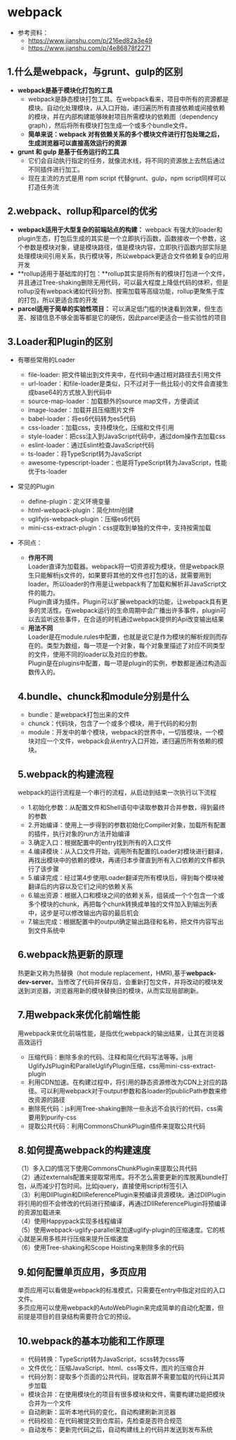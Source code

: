 # webpack
- 参考资料：
    - https://www.jianshu.com/p/216ed82a3e49
    - https://www.jianshu.com/p/4e86878f2271
## 1.什么是webpack，与grunt、gulp的区别
- **webpack是基于模块化打包的工具**
    - webpack是静态模块打包工具。在webpack看来，项目中所有的资源都是模块。自动化处理模块，从入口开始，递归遍历所有直接依赖或间接依赖的模块，并在内部构建能够映射项目所需模块的依赖图（dependency graph），然后将所有模块打包生成一个或多个bundle文件。
    - **简单来说：webpack 对有依赖关系的多个模块文件进行打包处理之后，生成浏览器可以直接高效运行的资源**
- **grunt 和 gulp 是基于任务运行的工具**
    - 它们会自动执行指定的任务，就像流水线，将不同的资源放上去然后通过不同插件进行加工。
    - 现在主流的方式是用 npm script 代替grunt、gulp，npm script同样可以打造任务流

 ## 2.webpack、rollup和parcel的优劣
- **webpack适用于大型复杂的前端站点的构建：** webpack 有强大的loader和plugin生态，打包后生成的其实是一个立即执行函数，函数接收一个参数，这个参数是模块对象，键是模块路径，值是模块内容，立即执行函数内部实际是处理模块间引用关系，执行模块等，所以webpack更适合文件依赖复杂的应用开发
- **rollup适用于基础库的打包：**rollup其实是将所有的模块打包进一个文件，并且通过Tree-shaking删除无用代码，可以最大程度上降低代码的体积，但是rollup没有webpack诸如代码分割、按需加载等高级功能，rollup更聚焦于库的打包，所以更适合库的开发
- **parcel适用于简单的实验性项目：** 可以满足低门槛的快速看到效果，但生态差、报错信息不够全面等都是它的硬伤，因此parcel更适合一些实验性的项目

## 3.Loader和Plugin的区别
- 有哪些常用的Loader
    - file-loader: 把文件输出到文件夹中，在代码中通过相对路径去引用文件
    - url-loader：和file-loader是类似，只不过对于一些比较小的文件会直接生成base64的方式放入到代码中
    - source-map-loader：加载额外的source map文件，方便调试
    - image-loader：加载并且压缩图片文件
    - babel-loader：将es6代码转为es5代码
    - css-loader：加载css，支持模块化，压缩和文件引用
    - style-loader：把css注入到JavaScript代码中，通过dom操作去加载css
    - eslint-loader：通过Eslint检查JavaScript代码
    - ts-loader：将TypeScript转为JavaScript
    - awesome-typescript-loader：也是将TypeScript转为JavaScript，性能优于ts-loader
- 常见的Plugin
    - define-plugin：定义环境变量
    - html-webpack-plugin：简化html创建
    - uglifyjs-webpack-plugin：压缩es6代码
    - mini-css-extract-plugin：css提取到单独的文件中，支持按需加载
- 不同点：
    - **作用不同**  
    Loader直译为加载器。webpack将一切资源视为模块，但是webpack原生只能解析js文件的，如果要将其他的文件也打包的话，就需要用到loader。所以loader的作用是让webpack有了加载和解析非JavaScript文件的能力。    
    Plugin直译为插件。Plugin可以扩展webpack的功能，让webpack具有更多的灵活性。在webpack运行的生命周期中会广播出许多事件，plugin可以去监听这些事件，在合适的时机通过webpack提供的Api改变输出结果
    - **用法不同**  
    Loader是在module.rules中配置，也就是说它是作为模块的解析规则而存在的。类型为数组，每一项是一个对象，每个对象里描述了对应不同类型的文件，使用不同的loader以及对应的参数。  
    Plugin是在plugins中配置，每一项是plugin的实例，参数都是通过构造函数传入的。

    ## 4.bundle、chunck和module分别是什么
    - bundle：是webpack打包出来的文件
    - chunck：代码块，包含了一个或多个模块，用于代码的和分割
    - module：开发中的单个模块，webpack的世界中，一切皆模块，一个模块对应一个文件，webpack会从entry入口开始，递归遍历所有依赖的模块。

    ## 5.webpack的构建流程  
    webpack的运行流程是一个串行的流程，从启动到结束一次执行以下流程
    - 1.初始化参数：从配置文件和Shell语句中读取参数并合并参数，得到最终的参数
    - 2.开始编译：使用上一步得到的参数初始化Compiler对象，加载所有配置的插件，执行对象的run方法开始编译
    - 3.确定入口：根据配置中的entry找到所有的入口文件
    - 4.编译模块：从入口文件开始，调用所有配置的Loader对模块进行翻译，再找出模块中的依赖的模块，再递归本步骤直到所有入口依赖的文件都执行了该步骤
    - 5.编译完成：经过第4步使用Loader翻译完所有模块后，得到每个模块被翻译后的内容以及它们之间的依赖关系
    - 6.输出资源：根据入口和模块之间的依赖关系，组装成一个个包含一个或多个模块的chunk，再把每个chunk转换成单独的文件加入到输出列表中，这步是可以修改输出内容的最后机会
    - 7.输出完成：根据配置中的output确定输出路径和名称，把文件内容写出到文件系统中

    ## 6.webpack热更新的原理
    热更新又称为热替换（hot module replacement，HMR),基于**webpack-dev-server**。当修改了代码并保存后，会重新打包文件，并将改动的模块发送到浏览器，浏览器用新的模块替换旧的模块，从而实现局部刷新。  

    ## 7.用webpack来优化前端性能
    用webpack来优化前端性能，是指优化webpack的输出结果，让其在浏览器高效运行
    - 压缩代码：删除多余的代码、注释和简化代码写法等等。js用UglifyJsPlugin和ParalleUglifyPlugin压缩，css用mini-css-extract-plugin
    - 利用CDN加速。在构建过程中，将引用的静态资源修改为CDN上对应的路径。可以利用webpack对于output参数和各loader的publicPath参数来修改资源的路径
    - 删除死代码：js利用Tree-shaking删除一些永远不会执行的代码，css需要用到purify-css
    - 提取公共代码：利用CommonsChunkPlugin插件来提取公共代码
    ## 8.如何提高webpack的构建速度  
    （1）多入口的情况下使用CommonsChunkPlugin来提取公共代码  
    （2）通过externals配置来提取常用库。将不怎么需要更新的库脱离bundle打包，从而减少打包时间。比如jquery，直接使用script标签引入  
    （3）利用DllPlugin和DllReferencePlugin来预编译资源模块。通过DllPlugin将引用的但不会修改的代码进行预编译，再通过DllReferencePlugin将预编译的资源加载进来  
    （4）使用Happypack实现多线程编译  
    （5）使用webpack-uglify-parallel来加速uglify-plugin的压缩速度。它的核心就是采用多核并行压缩来提升压缩速度  
    （6）使用Tree-shaking和Scope Hoisting来剔除多余的代码
    ## 9.如何配置单页应用，多页应用
    单页应用可以看做是webpack的标准模式，只需要在entry中指定对应的入口文件。  
    多页应用可以使用webpack的AutoWebPlugin来完成简单的自动化配置，但前提是项目的目录结构需要符合它的预设。
    ## 10.webpack的基本功能和工作原理
    - 代码转换：TypeScript转为JavaScript，scss转为csss等
    - 文件优化：压缩JavaScript、html、css等文件，图片的压缩合并
    - 代码分割：提取多个页面的公共代码，提取首屏不需要加载的代码让其异步加载
    - 模块合并：在使用模块化的项目有很多模块和文件，需要构建功能把模块合并为一个文件
    - 自动刷新：监听本地代码的变化，自动构建刷新浏览器
    - 代码校验：在代码被提交到仓库前，先检查是否符合规范
    - 自动发布：更新完代码之后，自动构建线上的代码并发送到发布系统


